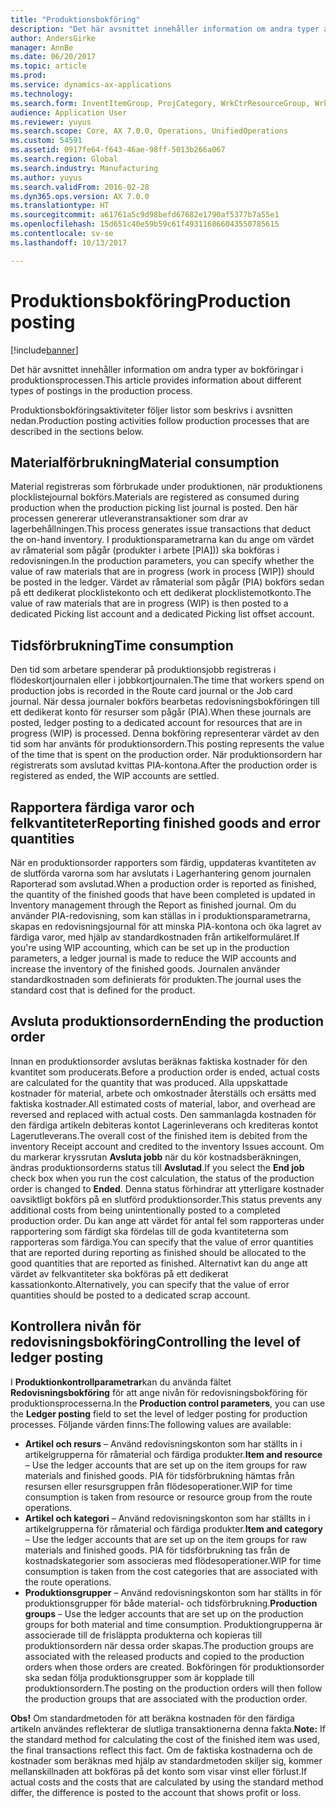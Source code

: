 ```yaml
---
title: "Produktionsbokföring"
description: "Det här avsnittet innehåller information om andra typer av bokföringar i produktionsprocessen."
author: AndersGirke
manager: AnnBe
ms.date: 06/20/2017
ms.topic: article
ms.prod: 
ms.service: dynamics-ax-applications
ms.technology: 
ms.search.form: InventItemGroup, ProjCategory, WrkCtrResourceGroup, WrkCtrTable
audience: Application User
ms.reviewer: yuyus
ms.search.scope: Core, AX 7.0.0, Operations, UnifiedOperations
ms.custom: 54591
ms.assetid: 0917fe64-f643-46ae-98ff-5013b266a067
ms.search.region: Global
ms.search.industry: Manufacturing
ms.author: yuyus
ms.search.validFrom: 2016-02-28
ms.dyn365.ops.version: AX 7.0.0
ms.translationtype: HT
ms.sourcegitcommit: a61761a5c9d98befd67682e1790af5377b7a55e1
ms.openlocfilehash: 15d651c40e59b59c61f493116866043550785615
ms.contentlocale: sv-se
ms.lasthandoff: 10/13/2017

---
```


# <a name="production-posting"></a><span data-ttu-id="5e908-103">Produktionsbokföring</span><span class="sxs-lookup"><span data-stu-id="5e908-103">Production posting</span></span>

[!include[banner](../includes/banner.md)]


<span data-ttu-id="5e908-104">Det här avsnittet innehåller information om andra typer av bokföringar i produktionsprocessen.</span><span class="sxs-lookup"><span data-stu-id="5e908-104">This article provides information about different types of postings in the production process.</span></span>

<span data-ttu-id="5e908-105">Produktionsbokföringsaktiviteter följer listor som beskrivs i avsnitten nedan.</span><span class="sxs-lookup"><span data-stu-id="5e908-105">Production posting activities follow production processes that are described in the sections below.</span></span>

## <a name="material-consumption"></a><span data-ttu-id="5e908-106">Materialförbrukning</span><span class="sxs-lookup"><span data-stu-id="5e908-106">Material consumption</span></span>
<span data-ttu-id="5e908-107">Material registreras som förbrukade under produktionen, när produktionens plocklistejournal bokförs.</span><span class="sxs-lookup"><span data-stu-id="5e908-107">Materials are registered as consumed during production when the production picking list journal is posted.</span></span> <span data-ttu-id="5e908-108">Den här processen genererar utleveranstransaktioner som drar av lagerbehållningen.</span><span class="sxs-lookup"><span data-stu-id="5e908-108">This process generates issue transactions that deduct the on-hand inventory.</span></span> <span data-ttu-id="5e908-109">I produktionsparametrarna kan du ange om värdet av råmaterial som pågår (produkter i arbete \[PIA\])) ska bokföras i redovisningen.</span><span class="sxs-lookup"><span data-stu-id="5e908-109">In the production parameters, you can specify whether the value of raw materials that are in progress (work in process \[WIP\]) should be posted in the ledger.</span></span> <span data-ttu-id="5e908-110">Värdet av råmaterial som pågår (PIA) bokförs sedan på ett dedikerat plocklistekonto och ett dedikerat plocklistemotkonto.</span><span class="sxs-lookup"><span data-stu-id="5e908-110">The value of raw materials that are in progress (WIP) is then posted to a dedicated Picking list account and a dedicated Picking list offset account.</span></span>

## <a name="time-consumption"></a><span data-ttu-id="5e908-111">Tidsförbrukning</span><span class="sxs-lookup"><span data-stu-id="5e908-111">Time consumption</span></span>
<span data-ttu-id="5e908-112">Den tid som arbetare spenderar på produktionsjobb registreras i flödeskortjournalen eller i jobbkortjournalen.</span><span class="sxs-lookup"><span data-stu-id="5e908-112">The time that workers spend on production jobs is recorded in the Route card journal or the Job card journal.</span></span> <span data-ttu-id="5e908-113">När dessa journaler bokförs bearbetas redovisningsbokföringen till ett dedikerat konto för resurser som pågår (PIA).</span><span class="sxs-lookup"><span data-stu-id="5e908-113">When these journals are posted, ledger posting to a dedicated account for resources that are in progress (WIP) is processed.</span></span> <span data-ttu-id="5e908-114">Denna bokföring representerar värdet av den tid som har använts för produktionsordern.</span><span class="sxs-lookup"><span data-stu-id="5e908-114">This posting represents the value of the time that is spent on the production order.</span></span> <span data-ttu-id="5e908-115">När produktionsordern har registrerats som avslutad kvittas PIA-kontona.</span><span class="sxs-lookup"><span data-stu-id="5e908-115">After the production order is registered as ended, the WIP accounts are settled.</span></span>

## <a name="reporting-finished-goods-and-error-quantities"></a><span data-ttu-id="5e908-116">Rapportera färdiga varor och felkvantiteter</span><span class="sxs-lookup"><span data-stu-id="5e908-116">Reporting finished goods and error quantities</span></span>
<span data-ttu-id="5e908-117">När en produktionsorder rapporters som färdig, uppdateras kvantiteten av de slutförda varorna som har avslutats i Lagerhantering genom journalen Raporterad som avslutad.</span><span class="sxs-lookup"><span data-stu-id="5e908-117">When a production order is reported as finished, the quantity of the finished goods that have been completed is updated in Inventory management through the Report as finished journal.</span></span> <span data-ttu-id="5e908-118">Om du använder PIA-redovisning, som kan ställas in i produktionsparametrarna, skapas en redovisningsjournal för att minska PIA-kontona och öka lagret av färdiga varor, med hjälp av standardkostnaden från artikelformuläret.</span><span class="sxs-lookup"><span data-stu-id="5e908-118">If you're using WIP accounting, which can be set up in the production parameters, a ledger journal is made to reduce the WIP accounts and increase the inventory of the finished goods.</span></span> <span data-ttu-id="5e908-119">Journalen använder standardkostnaden som definierats för produkten.</span><span class="sxs-lookup"><span data-stu-id="5e908-119">The journal uses the standard cost that is defined for the product.</span></span>

## <a name="ending-the-production-order"></a><span data-ttu-id="5e908-120">Avsluta produktionsordern</span><span class="sxs-lookup"><span data-stu-id="5e908-120">Ending the production order</span></span>
<span data-ttu-id="5e908-121">Innan en produktionsorder avslutas beräknas faktiska kostnader för den kvantitet som producerats.</span><span class="sxs-lookup"><span data-stu-id="5e908-121">Before a production order is ended, actual costs are calculated for the quantity that was produced.</span></span> <span data-ttu-id="5e908-122">Alla uppskattade kostnader för material, arbete och omkostnader återställs och ersätts med faktiska kostnader.</span><span class="sxs-lookup"><span data-stu-id="5e908-122">All estimated costs of material, labor, and overhead are reversed and replaced with actual costs.</span></span> <span data-ttu-id="5e908-123">Den sammanlagda kostnaden för den färdiga artikeln debiteras kontot Lagerinleverans och krediteras kontot Lagerutleverans.</span><span class="sxs-lookup"><span data-stu-id="5e908-123">The overall cost of the finished item is debited from the inventory Receipt account and credited to the inventory Issues account.</span></span> <span data-ttu-id="5e908-124">Om du markerar kryssrutan **Avsluta jobb** när du kör kostnadsberäkningen, ändras produktionsorderns status till **Avslutad**.</span><span class="sxs-lookup"><span data-stu-id="5e908-124">If you select the **End job** check box when you run the cost calculation, the status of the production order is changed to **Ended**.</span></span> <span data-ttu-id="5e908-125">Denna status förhindrar att ytterligare kostnader oavsiktligt bokförs på en slutförd produktionsorder.</span><span class="sxs-lookup"><span data-stu-id="5e908-125">This status prevents any additional costs from being unintentionally posted to a completed production order.</span></span> <span data-ttu-id="5e908-126">Du kan ange att värdet för antal fel som rapporteras under rapportering som färdigt ska fördelas till de goda kvantiteterna som rapporteras som färdiga.</span><span class="sxs-lookup"><span data-stu-id="5e908-126">You can specify that the value of error quantities that are reported during reporting as finished should be allocated to the good quantities that are reported as finished.</span></span> <span data-ttu-id="5e908-127">Alternativt kan du ange att värdet av felkvantiteter ska bokföras på ett dedikerat kassationkonto.</span><span class="sxs-lookup"><span data-stu-id="5e908-127">Alternatively, you can specify that the value of error quantities should be posted to a dedicated scrap account.</span></span>

## <a name="controlling-the-level-of-ledger-posting"></a><span data-ttu-id="5e908-128">Kontrollera nivån för redovisningsbokföring</span><span class="sxs-lookup"><span data-stu-id="5e908-128">Controlling the level of ledger posting</span></span>
<span data-ttu-id="5e908-129">I **Produktionkontrollparametrar**kan du använda fältet **Redovisningsbokföring** för att ange nivån för redovisningsbokföring för produktionsprocesserna.</span><span class="sxs-lookup"><span data-stu-id="5e908-129">In the **Production control parameters**, you can use the **Ledger posting** field to set the level of ledger posting for production processes.</span></span> <span data-ttu-id="5e908-130">Följande värden finns:</span><span class="sxs-lookup"><span data-stu-id="5e908-130">The following values are available:</span></span>

-   <span data-ttu-id="5e908-131">**Artikel och resurs** – Använd redovisningskonton som har ställts in i artikelgrupperna för råmaterial och färdiga produkter.</span><span class="sxs-lookup"><span data-stu-id="5e908-131">**Item and resource** – Use the ledger accounts that are set up on the item groups for raw materials and finished goods.</span></span> <span data-ttu-id="5e908-132">PIA för tidsförbrukning hämtas från resursen eller resursgruppen från flödesoperationer.</span><span class="sxs-lookup"><span data-stu-id="5e908-132">WIP for time consumption is taken from resource or resource group from the route operations.</span></span>
-   <span data-ttu-id="5e908-133">**Artikel och kategori** – Använd redovisningskonton som har ställts in i artikelgrupperna för råmaterial och färdiga produkter.</span><span class="sxs-lookup"><span data-stu-id="5e908-133">**Item and category** – Use the ledger accounts that are set up on the item groups for raw materials and finished goods.</span></span> <span data-ttu-id="5e908-134">PIA för tidsförbrukning tas från de kostnadskategorier som associeras med flödesoperationer.</span><span class="sxs-lookup"><span data-stu-id="5e908-134">WIP for time consumption is taken from the cost categories that are associated with the route operations.</span></span>
-   <span data-ttu-id="5e908-135">**Produktionsgrupper** – Använd redovisningskonton som har ställts in för produktionsgrupper för både material- och tidsförbrukning.</span><span class="sxs-lookup"><span data-stu-id="5e908-135">**Production groups** – Use the ledger accounts that are set up on the production groups for both material and time consumption.</span></span> <span data-ttu-id="5e908-136">Produktiongrupperna är associerade till de frisläppta produkterna och kopieras till produktionsordern när dessa order skapas.</span><span class="sxs-lookup"><span data-stu-id="5e908-136">The production groups are associated with the released products and copied to the production orders when those orders are created.</span></span> <span data-ttu-id="5e908-137">Bokföringen för produktionsorder ska sedan följa produktionsgrupper som är kopplade till produktionsordern.</span><span class="sxs-lookup"><span data-stu-id="5e908-137">The posting on the production orders will then follow the production groups that are associated with the production order.</span></span>

<span data-ttu-id="5e908-138">**Obs!** Om standardmetoden för att beräkna kostnaden för den färdiga artikeln användes reflekterar de slutliga transaktionerna denna fakta.</span><span class="sxs-lookup"><span data-stu-id="5e908-138">**Note:** If the standard method for calculating the cost of the finished item was used, the final transactions reflect this fact.</span></span> <span data-ttu-id="5e908-139">Om de faktiska kostnaderna och de kostnader som beräknas med hjälp av standardmetoden skiljer sig, kommer mellanskillnaden att bokföras på det konto som visar vinst eller förlust.</span><span class="sxs-lookup"><span data-stu-id="5e908-139">If actual costs and the costs that are calculated by using the standard method differ, the difference is posted to the account that shows profit or loss.</span></span>




